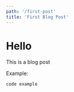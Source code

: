```yaml
---
path: '/first-post'
title: 'First Blog Post'
---
```


# Hello

This is a blog post

Example:

```
code example
```
